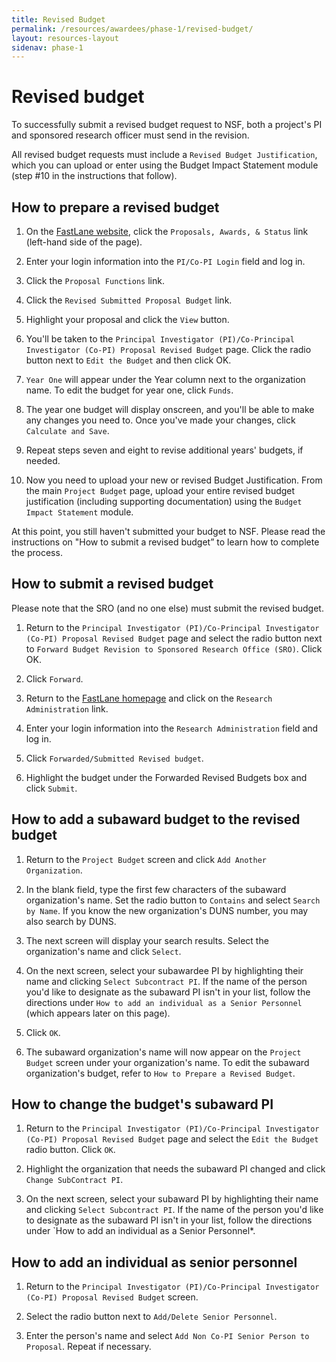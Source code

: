 ```yaml
---
title: Revised Budget
permalink: /resources/awardees/phase-1/revised-budget/
layout: resources-layout
sidenav: phase-1
---
```


# Revised budget

To successfully submit a revised budget request to NSF, both a project's PI and sponsored research officer must send in the revision.

All revised budget requests must include a `Revised Budget Justification`, which you can upload or enter using the Budget Impact Statement module (step #10 in the instructions that follow).

## How to prepare a revised budget

1. On the [FastLane website](http://www.fastlane.nsf.gov), click the `Proposals, Awards, & Status` link (left-hand side of the page).

2. Enter your login information into the `PI/Co-PI Login` field and log in.

3. Click the `Proposal Functions` link.

4. Click the `Revised Submitted Proposal Budget` link.

5. Highlight your proposal and click the `View` button.

6. You'll be taken to the `Principal Investigator (PI)/Co-Principal Investigator (Co-PI) Proposal Revised Budget` page. Click the radio button next to `Edit the Budget` and then click OK.

7. `Year One` will appear under the Year column next to the organization name. To edit the budget for year one, click `Funds`.

8. The year one budget will display onscreen, and you'll be able to make any changes you need to. Once you've made your changes, click `Calculate and Save`.

9. Repeat steps seven and eight to revise additional years' budgets, if needed.

10. Now you need to upload your new or revised Budget Justification. From the main `Project Budget` page, upload your entire revised budget justification (including supporting documentation) using the `Budget Impact Statement` module.


At this point, you still haven't submitted your budget to NSF. Please read the instructions on "How to submit a revised budget” to learn how to complete the process.

## How to submit a revised budget

Please note that the SRO (and no one else) must submit the revised budget.

1. Return to the `Principal Investigator (PI)/Co-Principal Investigator (Co-PI) Proposal Revised Budget` page and select the radio button next to `Forward Budget Revision to Sponsored Research Office (SRO)`. Click OK.

2. Click `Forward`.

3. Return to the [FastLane homepage](https://www.fastlane.nsf.gov/) and click on the `Research Administration` link.

4. Enter your login information into the `Research Administration` field and log in.

5. Click `Forwarded/Submitted Revised budget`.

6. Highlight the budget under the Forwarded Revised Budgets box and click `Submit`.


## How to add a subaward budget to the revised budget

1. Return to the `Project Budget` screen and click `Add Another Organization`.

2. In the blank field, type the first few characters of the subaward organization's name. Set the radio button to `Contains` and select `Search by Name`. If you know the new organization's DUNS number, you may also search by DUNS.

3. The next screen will display your search results. Select the organization's name and click `Select`.

4. On the next screen, select your subawardee PI by highlighting their name and clicking `Select Subcontract PI`. If the name of the person you'd like to designate as the subaward PI isn't in your list, follow the directions under `How to add an individual as a Senior Personnel` (which appears later on this page).

5. Click `OK`.

6. The subaward organization's name will now appear on the `Project Budget` screen under your organization's name. To edit the subaward organization's budget, refer to `How to Prepare a Revised Budget`.

## How to change the budget's subaward PI

1. Return to the `Principal Investigator (PI)/Co-Principal Investigator (Co-PI) Proposal Revised Budget` page and select the `Edit the Budget` radio button. Click `OK`.

2. Highlight the organization that needs the subaward PI changed and click `Change SubContract PI`.

3. On the next screen, select your subaward PI by highlighting their name and clicking `Select Subcontract PI`. If the name of the person you'd like to designate as the subaward PI isn't in your list, follow the directions under `How to add an individual as a Senior Personnel*.

## How to add an individual as senior personnel

1. Return to the `Principal Investigator (PI)/Co-Principal Investigator (Co-PI) Proposal Revised Budget` screen.

2. Select the radio button next to `Add/Delete Senior Personnel`.

3. Enter the person's name and select `Add Non Co-PI Senior Person to Proposal`. Repeat if necessary.

